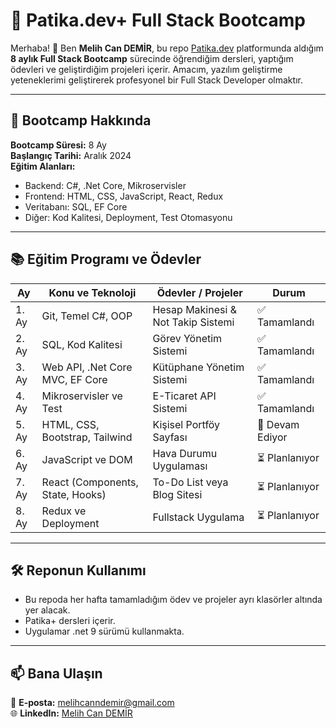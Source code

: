 # 📌 Patika.dev+ Full Stack Bootcamp

Merhaba! 👋 Ben **Melih Can DEMİR**, bu repo [Patika.dev](https://www.patika.dev) platformunda aldığım **8 aylık Full Stack Bootcamp** sürecinde öğrendiğim dersleri, yaptığım ödevleri ve geliştirdiğim projeleri içerir. Amacım, yazılım geliştirme yeteneklerimi geliştirerek profesyonel bir Full Stack Developer olmaktır.

---

## 🎯 Bootcamp Hakkında

**Bootcamp Süresi:** 8 Ay  
**Başlangıç Tarihi:** Aralık 2024  
**Eğitim Alanları:**
- Backend: C#, .Net Core, Mikroservisler
- Frontend: HTML, CSS, JavaScript, React, Redux
- Veritabanı: SQL, EF Core
- Diğer: Kod Kalitesi, Deployment, Test Otomasyonu

---

## 📚 Eğitim Programı ve Ödevler

| **Ay**  | **Konu ve Teknoloji**               | **Ödevler / Projeler**             | **Durum**         |
|---------|-------------------------------------|------------------------------------|-------------------|
| 1. Ay   | Git, Temel C#, OOP                  | Hesap Makinesi & Not Takip Sistemi | ✅ Tamamlandı     |
| 2. Ay   | SQL, Kod Kalitesi                   | Görev Yönetim Sistemi              | ✅ Tamamlandı     |
| 3. Ay   | Web API, .Net Core MVC, EF Core     | Kütüphane Yönetim Sistemi          | ✅ Tamamlandı     |
| 4. Ay   | Mikroservisler ve Test              | E-Ticaret API Sistemi              | ✅ Tamamlandı     |
| 5. Ay   | HTML, CSS, Bootstrap, Tailwind      | Kişisel Portföy Sayfası            | 🚀 Devam Ediyor   |
| 6. Ay   | JavaScript ve DOM                   | Hava Durumu Uygulaması             | ⏳ Planlanıyor    |
| 7. Ay   | React (Components, State, Hooks)    | To-Do List veya Blog Sitesi        | ⏳ Planlanıyor    |
| 8. Ay   | Redux ve Deployment                 | Fullstack Uygulama                 | ⏳ Planlanıyor    |

---

## 🛠️ Reponun Kullanımı

- Bu repoda her hafta tamamladığım ödev ve projeler ayrı klasörler altında yer alacak.
- Patika+ dersleri içerir.
- Uygulamar .net 9 sürümü kullanmakta.

---

## 📫 Bana Ulaşın

📧 **E-posta:** [melihcanndemir@gmail.com](mailto:melihcanndemir@gmail.com)  
🌐 **LinkedIn:** [Melih Can DEMİR](https://www.linkedin.com/in/-melihcandemir)  
